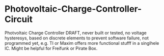 # Photovoltaic-Charge-Controller-Circuit
Photvoltaic Charge Controller DRAFT, never built or tested, no voltage hysteresys, based on discrete elements to prevent software failure, not programmed yet, e.g. TI or Maxim offers more functional stufff in a singlhele IC. Might be helpful for Freifunk or Pirate Box.
